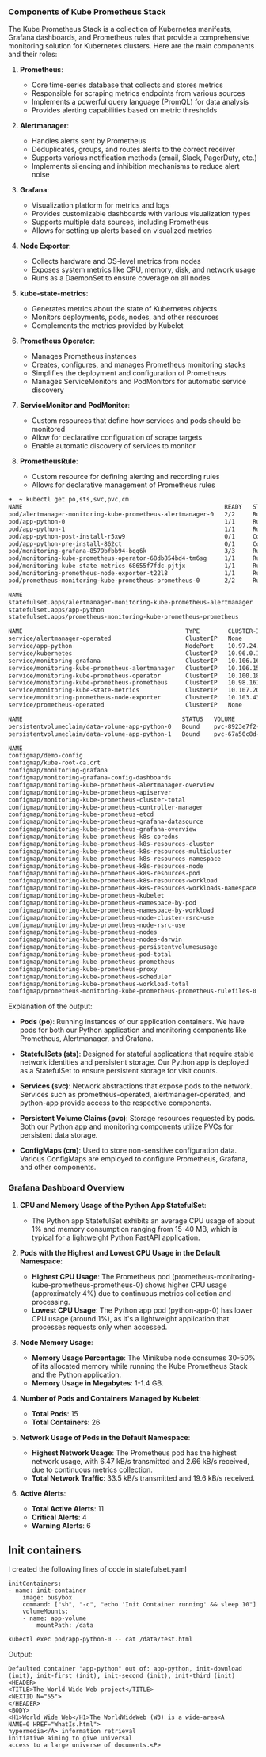 ### Components of Kube Prometheus Stack

The Kube Prometheus Stack is a collection of Kubernetes manifests, Grafana dashboards, and Prometheus rules that provide a comprehensive monitoring solution for Kubernetes clusters. Here are the main components and their roles:

1. **Prometheus**:

   - Core time-series database that collects and stores metrics
   - Responsible for scraping metrics endpoints from various sources
   - Implements a powerful query language (PromQL) for data analysis
   - Provides alerting capabilities based on metric thresholds

2. **Alertmanager**:

   - Handles alerts sent by Prometheus
   - Deduplicates, groups, and routes alerts to the correct receiver
   - Supports various notification methods (email, Slack, PagerDuty, etc.)
   - Implements silencing and inhibition mechanisms to reduce alert noise

3. **Grafana**:

   - Visualization platform for metrics and logs
   - Provides customizable dashboards with various visualization types
   - Supports multiple data sources, including Prometheus
   - Allows for setting up alerts based on visualized metrics

4. **Node Exporter**:

   - Collects hardware and OS-level metrics from nodes
   - Exposes system metrics like CPU, memory, disk, and network usage
   - Runs as a DaemonSet to ensure coverage on all nodes

5. **kube-state-metrics**:

   - Generates metrics about the state of Kubernetes objects
   - Monitors deployments, pods, nodes, and other resources
   - Complements the metrics provided by Kubelet

6. **Prometheus Operator**:

   - Manages Prometheus instances
   - Creates, configures, and manages Prometheus monitoring stacks
   - Simplifies the deployment and configuration of Prometheus
   - Manages ServiceMonitors and PodMonitors for automatic service discovery

7. **ServiceMonitor and PodMonitor**:

   - Custom resources that define how services and pods should be monitored
   - Allow for declarative configuration of scrape targets
   - Enable automatic discovery of services to monitor

8. **PrometheusRule**:
   - Custom resource for defining alerting and recording rules
   - Allows for declarative management of Prometheus rules


```bash
➜  ~ kubectl get po,sts,svc,pvc,cm
NAME                                                         READY   STATUS             RESTARTS      AGE
pod/alertmanager-monitoring-kube-prometheus-alertmanager-0   2/2     Running            0             3m43s
pod/app-python-0                                             1/1     Running            0             3m16s
pod/app-python-1                                             1/1     Running            1             3m16s
pod/app-python-post-install-r5xw9                            0/1     Completed          0             3m16s
pod/app-python-pre-install-862ct                             0/1     Completed          0             4m13s
pod/monitoring-grafana-8579bfbb94-bqq6k                      3/3     Running            0             4m49s
pod/monitoring-kube-prometheus-operator-68db854bd4-tm6sg     1/1     Running            0             4m49s
pod/monitoring-kube-state-metrics-68655f7fdc-pjtjx           1/1     Running            0             4m49s
pod/monitoring-prometheus-node-exporter-t22l8                1/1     Running            0             4m49s
pod/prometheus-monitoring-kube-prometheus-prometheus-0       2/2     Running            0             3m43s

NAME                                                                    READY   AGE
statefulset.apps/alertmanager-monitoring-kube-prometheus-alertmanager   1/1     3m43s
statefulset.apps/app-python                                             2/2     3m16s
statefulset.apps/prometheus-monitoring-kube-prometheus-prometheus       1/1     3m43s

NAME                                              TYPE        CLUSTER-IP       EXTERNAL-IP   PORT(S)                      AGE
service/alertmanager-operated                     ClusterIP   None             <none>        9093/TCP,9094/TCP,9094/UDP   3m43s
service/app-python                                NodePort    10.97.24.246     <none>        8000:31984/TCP               3m16s
service/kubernetes                                ClusterIP   10.96.0.1        <none>        443/TCP                      5m31s
service/monitoring-grafana                        ClusterIP   10.106.165.65    <none>        80/TCP                       4m49s
service/monitoring-kube-prometheus-alertmanager   ClusterIP   10.106.159.100   <none>        9093/TCP,8080/TCP            4m49s
service/monitoring-kube-prometheus-operator       ClusterIP   10.100.189.198   <none>        443/TCP                      4m49s
service/monitoring-kube-prometheus-prometheus     ClusterIP   10.98.161.172    <none>        9090/TCP,8080/TCP            4m49s
service/monitoring-kube-state-metrics             ClusterIP   10.107.209.9     <none>        8080/TCP                     4m49s
service/monitoring-prometheus-node-exporter       ClusterIP   10.103.43.85     <none>        9100/TCP                     4m49s
service/prometheus-operated                       ClusterIP   None             <none>        9090/TCP                     3m43s

NAME                                             STATUS   VOLUME                                     CAPACITY   ACCESS MODES   STORAGECLASS   AGE
persistentvolumeclaim/data-volume-app-python-0   Bound    pvc-8923e7f2-ab09-43ca-a566-64588e362f4b   128Mi      RWO            standard       3m16s
persistentvolumeclaim/data-volume-app-python-1   Bound    pvc-67a50c8d-4efa-41ee-8eac-16771ea5f4b4   128Mi      RWO            standard       3m16s

NAME                                                                     DATA   AGE
configmap/demo-config                                                    1      3m16s
configmap/kube-root-ca.crt                                               1      5m16s
configmap/monitoring-grafana                                             1      4m49s
configmap/monitoring-grafana-config-dashboards                           1      4m49s
configmap/monitoring-kube-prometheus-alertmanager-overview               1      4m49s
configmap/monitoring-kube-prometheus-apiserver                           1      4m49s
configmap/monitoring-kube-prometheus-cluster-total                       1      4m49s
configmap/monitoring-kube-prometheus-controller-manager                  1      4m49s
configmap/monitoring-kube-prometheus-etcd                                1      4m49s
configmap/monitoring-kube-prometheus-grafana-datasource                  1      4m49s
configmap/monitoring-kube-prometheus-grafana-overview                    1      4m49s
configmap/monitoring-kube-prometheus-k8s-coredns                         1      4m49s
configmap/monitoring-kube-prometheus-k8s-resources-cluster               1      4m49s
configmap/monitoring-kube-prometheus-k8s-resources-multicluster          1      4m49s
configmap/monitoring-kube-prometheus-k8s-resources-namespace             1      4m49s
configmap/monitoring-kube-prometheus-k8s-resources-node                  1      4m49s
configmap/monitoring-kube-prometheus-k8s-resources-pod                   1      4m49s
configmap/monitoring-kube-prometheus-k8s-resources-workload              1      4m49s
configmap/monitoring-kube-prometheus-k8s-resources-workloads-namespace   1      4m49s
configmap/monitoring-kube-prometheus-kubelet                             1      4m49s
configmap/monitoring-kube-prometheus-namespace-by-pod                    1      4m49s
configmap/monitoring-kube-prometheus-namespace-by-workload               1      4m49s
configmap/monitoring-kube-prometheus-node-cluster-rsrc-use               1      4m49s
configmap/monitoring-kube-prometheus-node-rsrc-use                       1      4m49s
configmap/monitoring-kube-prometheus-nodes                               1      4m49s
configmap/monitoring-kube-prometheus-nodes-darwin                        1      4m49s
configmap/monitoring-kube-prometheus-persistentvolumesusage              1      4m49s
configmap/monitoring-kube-prometheus-pod-total                           1      4m49s
configmap/monitoring-kube-prometheus-prometheus                          1      4m49s
configmap/monitoring-kube-prometheus-proxy                               1      4m49s
configmap/monitoring-kube-prometheus-scheduler                           1      4m49s
configmap/monitoring-kube-prometheus-workload-total                      1      4m49s
configmap/prometheus-monitoring-kube-prometheus-prometheus-rulefiles-0   35     3m43s
```

Explanation of the output:

- **Pods (po)**: Running instances of our application containers. We have pods for both our Python application and monitoring components like Prometheus, Alertmanager, and Grafana.

- **StatefulSets (sts)**: Designed for stateful applications that require stable network identities and persistent storage. Our Python app is deployed as a StatefulSet to ensure persistent storage for visit counts.

- **Services (svc)**: Network abstractions that expose pods to the network. Services such as prometheus-operated, alertmanager-operated, and python-app provide access to the respective components.

- **Persistent Volume Claims (pvc)**: Storage resources requested by pods. Both our Python app and monitoring components utilize PVCs for persistent data storage.

- **ConfigMaps (cm)**: Used to store non-sensitive configuration data. Various ConfigMaps are employed to configure Prometheus, Grafana, and other components.

### Grafana Dashboard Overview

1. **CPU and Memory Usage of the Python App StatefulSet**:

   - The Python app StatefulSet exhibits an average CPU usage of about 1% and memory consumption ranging from 15-40 MB, which is typical for a lightweight Python FastAPI application.

2. **Pods with the Highest and Lowest CPU Usage in the Default Namespace**:

   - **Highest CPU Usage**: The Prometheus pod (prometheus-monitoring-kube-prometheus-prometheus-0) shows higher CPU usage (approximately 4%) due to continuous metrics collection and processing.
   - **Lowest CPU Usage**: The Python app pod (python-app-0) has lower CPU usage (around 1%), as it's a lightweight application that processes requests only when accessed.

3. **Node Memory Usage**:

   - **Memory Usage Percentage**: The Minikube node consumes 30-50% of its allocated memory while running the Kube Prometheus Stack and the Python application.
   - **Memory Usage in Megabytes**: 1-1.4 GB.

4. **Number of Pods and Containers Managed by Kubelet**:

   - **Total Pods**: 15
   - **Total Containers**: 26

5. **Network Usage of Pods in the Default Namespace**:

   - **Highest Network Usage**: The Prometheus pod has the highest network usage, with 6.47 kB/s transmitted and 2.66 kB/s received, due to continuous metrics collection.
   - **Total Network Traffic**: 33.5 kB/s transmitted and 19.6 kB/s received.

6. **Active Alerts**:

   - **Total Active Alerts**: 11
   - **Critical Alerts**: 4
   - **Warning Alerts**: 6

## Init containers

I created the following lines of code in statefulset.yaml

```
initContainers:
- name: init-container
    image: busybox
    command: ["sh", "-c", "echo 'Init Container running' && sleep 10"]
    volumeMounts:
    - name: app-volume
        mountPath: /data
```

```bash
kubectl exec pod/app-python-0 -- cat /data/test.html
```

Output:

```
Defaulted container "app-python" out of: app-python, init-download (init), init-first (init), init-second (init), init-third (init)
<HEADER>
<TITLE>The World Wide Web project</TITLE>
<NEXTID N="55">
</HEADER>
<BODY>
<H1>World Wide Web</H1>The WorldWideWeb (W3) is a wide-area<A
NAME=0 HREF="WhatIs.html">
hypermedia</A> information retrieval
initiative aiming to give universal
access to a large universe of documents.<P>
```
